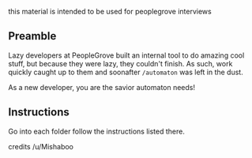 this material is intended to be used for peoplegrove interviews


## Preamble

Lazy developers at PeopleGrove built an internal tool to do amazing cool stuff, but because they were lazy, they couldn't finish. As such, work quickly caught up to them and soonafter `/automaton` was left in the dust.

As a new developer, you are the savior automaton needs!

## Instructions

Go into each folder follow the instructions listed there.

credits /u/Mishaboo